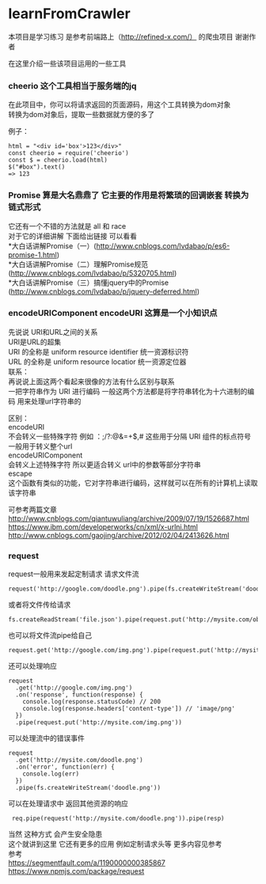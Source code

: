 # learnFromCrawler
本项目是学习练习 是参考前端路上（http://refined-x.com/）  的爬虫项目 谢谢作者

在这里介绍一些该项目运用的一些工具<br>

### cheerio 这个工具相当于服务端的jq <br>
在此项目中，你可以将请求返回的页面源码，用这个工具转换为dom对象<br>
转换为dom对象后，提取一些数据就方便的多了<br>

例子：
```
html = "<div id='box'>123</div>"
const cheerio = require('cheerio')
const $ = cheerio.load(html)
$("#box").text()
=> 123
```
### Promise 算是大名鼎鼎了 它主要的作用是将繁琐的回调嵌套 转换为 链式形式<br>
它还有一个不错的方法就是 all 和 race <br>
对于它的详细讲解 下面给出链接 可以看看<br>
*大白话讲解Promise（一）(http://www.cnblogs.com/lvdabao/p/es6-promise-1.html)<br>
*大白话讲解Promise（二）理解Promise规范  (http://www.cnblogs.com/lvdabao/p/5320705.html)<br>
*大白话讲解Promise（三）搞懂jquery中的Promise  (http://www.cnblogs.com/lvdabao/p/jquery-deferred.html)<br>

### encodeURIComponent encodeURI 这算是一个小知识点<br>

先说说 URI和URL之间的关系<br>
URI是URL的超集<br>
URI 的全称是 uniform resource identifier 统一资源标识符<br>
URL 的全称是 uniform resource locatior 统一资源定位器<br>
联系：<br>
再说说上面这两个看起来很像的方法有什么区别与联系<br>
一把字符串作为 URI 进行编码 一般这两个方法都是将字符串转化为十六进制的编码  用来处理url字符串的<br>

区别：<br>
encodeURI <br>
不会转义一些特殊字符 例如 ：;/?:@&=+$,#  这些用于分隔 URI 组件的标点符号 一般用于转义整个url<br>
encodeURIComponent <br>
会转义上述特殊字符 所以更适合转义 url中的参数等部分字符串<br>
escape<br>
这个函数有类似的功能，它对字符串进行编码，这样就可以在所有的计算机上读取该字符串<br>

可参考两篇文章 <br>
http://www.cnblogs.com/qiantuwuliang/archive/2009/07/19/1526687.html <br>
https://www.ibm.com/developerworks/cn/xml/x-urlni.html<br>
http://www.cnblogs.com/gaojing/archive/2012/02/04/2413626.html<br>

### request
request一般用来发起定制请求
请求文件流
```
request('http://google.com/doodle.png').pipe(fs.createWriteStream('doodle.png'))
```
或者将文件传给请求<br>
```
fs.createReadStream('file.json').pipe(request.put('http://mysite.com/obj.json'))
```
也可以将文件流pipe给自己<br>
```
request.get('http://google.com/img.png').pipe(request.put('http://mysite.com/img.png'))
```
还可以处理响应<br>
```
request
  .get('http://google.com/img.png')
  .on('response', function(response) {
    console.log(response.statusCode) // 200
    console.log(response.headers['content-type']) // 'image/png'
  })
  .pipe(request.put('http://mysite.com/img.png'))
```
可以处理流中的错误事件<br>
```
request
  .get('http://mysite.com/doodle.png')
  .on('error', function(err) {
    console.log(err)
  })
  .pipe(fs.createWriteStream('doodle.png'))
```
 可以在处理请求中 返回其他资源的响应<br>
```
 req.pipe(request('http://mysite.com/doodle.png')).pipe(resp)
```
 当然 这种方式 会产生安全隐患<br>
 这个就讲到这里 它还有更多的应用 例如定制请求头等 更多内容见参考<br>
参考<br>
https://segmentfault.com/a/1190000000385867<br>
https://www.npmjs.com/package/request<br>
